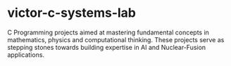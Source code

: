 # victor-c-systems-lab
C Programming projects aimed at mastering fundamental concepts in mathematics, physics and computational thinking. These projects serve as stepping stones towards building expertise in AI and Nuclear-Fusion applications.
